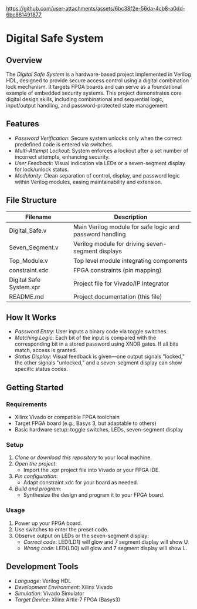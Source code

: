 

https://github.com/user-attachments/assets/6bc38f2e-56da-4cb8-a0dd-6bc881491877

# Digital Safe System

## Overview

The *Digital Safe System* is a hardware-based project implemented in Verilog HDL, designed to provide secure access control using a digital combination lock mechanism. It targets FPGA boards and can serve as a foundational example of embedded security systems. This project demonstrates core digital design skills, including combinational and sequential logic, input/output handling, and password-protected state management.

## Features

- *Password Verification*: Secure system unlocks only when the correct predefined code is entered via switches.
- *Multi-Attempt Lockout*: System enforces a lockout after a set number of incorrect attempts, enhancing security.
- *User Feedback*: Visual indication via LEDs or a seven-segment display for lock/unlock status.
- *Modularity*: Clean separation of control, display, and password logic within Verilog modules, easing maintainability and extension.

## File Structure

| Filename                     | Description                                               |
|------------------------------|-----------------------------------------------------------|
| Digital_Safe.v             | Main Verilog module for safe logic and password handling  |
| Seven_Segment.v            | Verilog module for driving seven-segment displays         |
| Top_Module.v               | Top level module integrating components                   |
| constraint.xdc             | FPGA constraints (pin mapping)                            |
| Digital Safe System.xpr    | Project file for Vivado/IP Integrator                     |
| README.md                  | Project documentation (this file)                         |

## How It Works

- *Password Entry*: User inputs a binary code via toggle switches.
- *Matching Logic*: Each bit of the input is compared with the corresponding bit in a stored password using XNOR gates. If all bits match, access is granted.
- *Status Display*: Visual feedback is given—one output signals "locked," the other signals "unlocked," and a seven-segment display can show specific status codes.

## Getting Started

### Requirements

- Xilinx Vivado or compatible FPGA toolchain
- Target FPGA board (e.g., Basys 3, but adaptable to others)
- Basic hardware setup: toggle switches, LEDs, seven-segment display

### Setup

1. *Clone or download this repository* to your local machine.
2. *Open the project*:
   - Import the .xpr project file into Vivado or your FPGA IDE.
3. *Pin configuration*:
   - Adapt constraint.xdc for your board as needed.
4. *Build and program*:
   - Synthesize the design and program it to your FPGA board.

### Usage

1. Power up your FPGA board.
2. Use switches to enter the preset code.
3. Observe output on LEDs or the seven-segment display:
   - *Correct code*: LED(LD1) will glow and 7 segment display will show U.
   - *Wrong code*: LED(LD0) will glow and 7 segment display will show L.


## Development Tools

- *Language*: Verilog HDL
- *Development Environment*: Xilinx Vivado
- *Simulation*: Vivado Simulator
- *Target Device*: Xilinx Artix-7 FPGA (Basys3)
